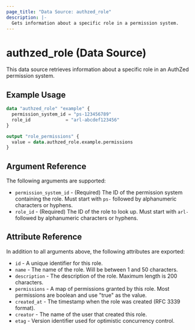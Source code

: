 ```yaml
---
page_title: "Data Source: authzed_role"
description: |-
  Gets information about a specific role in a permission system.
---
```


# authzed_role (Data Source)

This data source retrieves information about a specific role in an AuthZed permission system.

## Example Usage

```terraform
data "authzed_role" "example" {
  permission_system_id = "ps-123456789"
  role_id             = "arl-abcdef123456"
}

output "role_permissions" {
  value = data.authzed_role.example.permissions
}
```

## Argument Reference

The following arguments are supported:

* `permission_system_id` - (Required) The ID of the permission system containing the role. Must start with `ps-` followed by alphanumeric characters or hyphens.
* `role_id` - (Required) The ID of the role to look up. Must start with `arl-` followed by alphanumeric characters or hyphens.

## Attribute Reference

In addition to all arguments above, the following attributes are exported:

* `id` - A unique identifier for this role.
* `name` - The name of the role. Will be between 1 and 50 characters.
* `description` - The description of the role. Maximum length is 200 characters.
* `permissions` - A map of permissions granted by this role. Most permissions are boolean and use "true" as the value.
* `created_at` - The timestamp when the role was created (RFC 3339 format).
* `creator` - The name of the user that created this role.
* `etag` - Version identifier used for optimistic concurrency control. 
